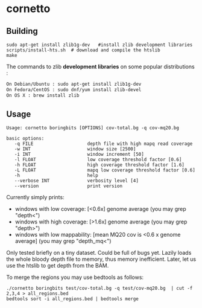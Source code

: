 # cornetto

## Building

```
sudo apt-get install zlib1g-dev   #install zlib development libraries
scripts/install-hts.sh  # download and compile the htslib
make
```

The commands to zlib __development libraries__ on some popular distributions :
```sh
On Debian/Ubuntu : sudo apt-get install zlib1g-dev
On Fedora/CentOS : sudo dnf/yum install zlib-devel
On OS X : brew install zlib
```

## Usage

```
Usage: cornetto boringbits [OPTIONS] cov-total.bg -q cov-mq20.bg

basic options:
   -q FILE                    depth file with high mapq read coverage
   -w INT                     window size [2500]
   -i INT                     window increment [50]
   -l FLOAT                   low coverage threshold factor [0.6]
   -h FLOAT                   high coverage threshold factor [1.6]
   -L FLOAT                   mapq low coverage threshold factor [0.6]
   -h                         help
   --verbose INT              verbosity level [4]
   --version                  print version
```

Currently simply prints:
- windows with low coverage: [<0.6x] genome average (you may grep "depth<")
- windows with high coverage: [>1.6x] genome average (you may grep "depth>")
- windows with low mappability: [mean MQ20 cov is <0.6 x genome average] (you may grep "depth_mq<")

Only tested briefly on a tiny dataset. Could be full of bugs yet. Lazily loads the whole bloody depth file to memory, thus memory inefficient. Later, let us use the htslib to get depth from the BAM.

To merge the regions you may use bedtools as follows:

```
./cornetto boringbits test/cov-total.bg -q test/cov-mq20.bg  | cut -f 2,3,4 > all_regions.bed
bedtools sort -i all_regions.bed | bedtools merge
```